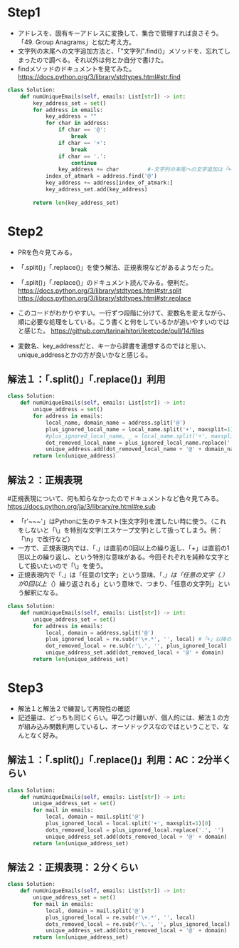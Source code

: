 # Step1
- アドレスを、固有キーアドレスに変換して、集合で管理すれば良さそう。「49. Group Anagrams」と似た考え方。
- 文字列の末尾への文字追加方法と、「"文字列".find()」メソッドを、忘れてしまったので調べる。それ以外は何とか自分で書けた。
- findメソッドのドキュメントを見てみた。
https://docs.python.org/3/library/stdtypes.html#str.find

```python
class Solution:
    def numUniqueEmails(self, emails: List[str]) -> int:
        key_address_set = set()
        for address in emails:
            key_address = ""
            for char in address:
                if char == '@':
                    break
                if char == '+':
                    break
                if char == '.':
                    continue
                key_address += char         #-文字列の末尾への文字追加は「+=」。
            index_of_atmark = address.find('@')
            key_address += address[index_of_atmark:]
            key_address_set.add(key_address)
        
        return len(key_address_set)
```

# Step2
- PRを色々見てみる。
- 「.split()」「.replace()」を使う解法、正規表現などがあるようだった。
- 「.split()」「.replace()」のドキュメント読んでみる。便利だ。
https://docs.python.org/3/library/stdtypes.html#str.split
https://docs.python.org/3/library/stdtypes.html#str.replace

- このコードがわかりやすい。一行ずつ段階に分けて、変数名を変えながら、順に必要な処理をしている。こう書くと何をしているかが追いやすいのではと感じた。
https://github.com/tarinaihitori/leetcode/pull/14/files

- 変数名、key_addressだと、キーから辞書を連想するのではと思い、unique_addressとかの方が良いかなと感じる。

## 解法１：「.split()」「.replace()」利用
```python
class Solution:
    def numUniqueEmails(self, emails: List[str]) -> int:
        unique_address = set()
        for address in emails:
            local_name, domain_name = address.split('@')
            plus_ignored_local_name = local_name.split('+', maxsplit=1)[0]  #返り値は、分割されたリスト。
            #plus_ignored_local_name, _ = local_name.split('+', maxsplit=1)　はRE。「+」が存在しない時にも、２要素をアンパックしようとしてしまうため。
            dot_removed_local_name = plus_ignored_local_name.replace('.', '') #replace('変更前', '変更後')
            unique_address.add(dot_removed_local_name + '@' + domain_name)  #集合への追加はadd
        return len(unique_address)
```

## 解法２：正規表現
#正規表現について、何も知らなかったのでドキュメントなど色々見てみる。           
https://docs.python.org/ja/3/library/re.html#re.sub
- 「r'~~~'」はPythonに生のテキスト(生文字列)を渡したい時に使う。（これをしないと「\」を特別な文字(エスケープ文字)として扱ってしまう。例：「\n」で改行など）
- 一方で、正規表現内では、「.」は直前の0回以上の繰り返し、「+」は直前の1回以上の繰り返し、という特別な意味がある。今回それぞれを純粋な文字として扱いたいので「\」を使う。
- 正規表現内で「.」は「任意の1文字」という意味、「.*」は「任意の文字（.）が0回以上（*）繰り返される」という意味で、つまり、「任意の文字列」という解釈になる。
```python
class Solution:
    def numUniqueEmails(self, emails: List[str]) -> int:
        unique_address_set = set()
        for address in emails:
            local, domain = address.split('@')
            plus_ignored_local = re.sub(r'\+.*', '', local) #「+」以降の文字列を丸ごと、空文字''にする。つまり「+」以降を削除。
            dot_removed_local = re.sub(r'\.', '', plus_ignored_local)   #「.」を空文字''に変換。つまり「.」を削除。
            unique_address_set.add(dot_removed_local + '@' + domain)
        return len(unique_address_set)
```

# Step3
- 解法１と解法２で練習して再現性の確認
- 記述量は、どっちも同じくらい。甲乙つけ難いが、個人的には、解法１の方が組み込み関数利用しているし、オーソドックスなのではということで、なんとなく好み。
## 解法１：「.split()」「.replace()」利用：AC：2分半くらい
```python
class Solution:
    def numUniqueEmails(self, emails: List[str]) -> int:
        unique_address_set = set()
        for mail in emails:
            local, domain = mail.split('@')
            plus_ignored_local = local.split('+', maxsplit=1)[0]
            dots_removed_local = plus_ignored_local.replace('.', '')
            unique_address_set.add(dots_removed_local + '@' + domain)    #.add(f"{dots_removed_local}@{domain}")の方が簡潔？
        return len(unique_address_set)
```

## 解法２：正規表現：２分くらい
```python
class Solution:
    def numUniqueEmails(self, emails: List[str]) -> int:
        unique_address_set = set()
        for mail in emails:
            local, domain = mail.split('@')
            plus_ignored_local = re.sub(r'\+.*', '', local)
            dots_removed_local = re.sub(r'\.', '', plus_ignored_local)
            unique_address_set.add(dots_removed_local + '@' + domain)    #.add(f"{dots_removed_local}@{domain}")の方が簡潔？
        return len(unique_address_set)
```
